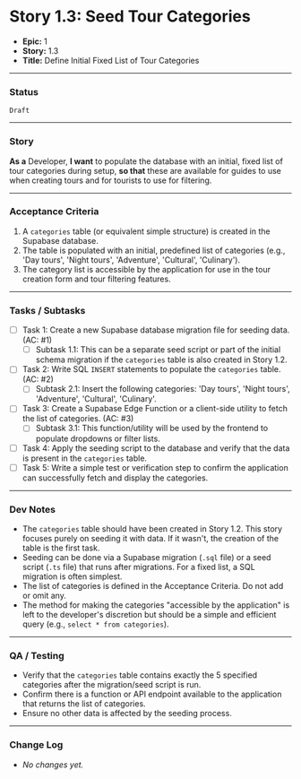 # Story 1.3: Seed Tour Categories

- **Epic:** 1
- **Story:** 1.3
- **Title:** Define Initial Fixed List of Tour Categories

---

### Status
`Draft`

---

### Story
**As a** Developer,
**I want** to populate the database with an initial, fixed list of tour categories during setup,
**so that** these are available for guides to use when creating tours and for tourists to use for filtering.

---

### Acceptance Criteria
1. A `categories` table (or equivalent simple structure) is created in the Supabase database.
2. The table is populated with an initial, predefined list of categories (e.g., 'Day tours', 'Night tours', 'Adventure', 'Cultural', 'Culinary').
3. The category list is accessible by the application for use in the tour creation form and tour filtering features.

---

### Tasks / Subtasks
- [ ] Task 1: Create a new Supabase database migration file for seeding data. (AC: #1)
    - [ ] Subtask 1.1: This can be a separate seed script or part of the initial schema migration if the `categories` table is also created in Story 1.2.
- [ ] Task 2: Write SQL `INSERT` statements to populate the `categories` table. (AC: #2)
    - [ ] Subtask 2.1: Insert the following categories: 'Day tours', 'Night tours', 'Adventure', 'Cultural', 'Culinary'.
- [ ] Task 3: Create a Supabase Edge Function or a client-side utility to fetch the list of categories. (AC: #3)
    - [ ] Subtask 3.1: This function/utility will be used by the frontend to populate dropdowns or filter lists.
- [ ] Task 4: Apply the seeding script to the database and verify that the data is present in the `categories` table.
- [ ] Task 5: Write a simple test or verification step to confirm the application can successfully fetch and display the categories.

---

### Dev Notes
- The `categories` table should have been created in Story 1.2. This story focuses purely on seeding it with data. If it wasn't, the creation of the table is the first task.
- Seeding can be done via a Supabase migration (`.sql` file) or a seed script (`.ts` file) that runs after migrations. For a fixed list, a SQL migration is often simplest.
- The list of categories is defined in the Acceptance Criteria. Do not add or omit any.
- The method for making the categories "accessible by the application" is left to the developer's discretion but should be a simple and efficient query (e.g., `select * from categories`).

---

### QA / Testing
- Verify that the `categories` table contains exactly the 5 specified categories after the migration/seed script is run.
- Confirm there is a function or API endpoint available to the application that returns the list of categories.
- Ensure no other data is affected by the seeding process.

---

### Change Log
- _No changes yet._ 